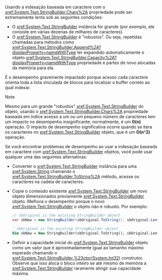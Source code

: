Usando a indexação baseada em caractere com o <xref:System.Text.StringBuilder.Chars%2A> propriedade pode ser extremamente lenta sob as seguintes condições:

- O <xref:System.Text.StringBuilder> instância for grande (por exemplo, ele consiste em várias dezenas de milhares de caracteres).
- O <xref:System.Text.StringBuilder> é "robustos". Ou seja, repetidas chamadas para métodos como <xref:System.Text.StringBuilder.Append%2A?displayProperty=nameWithType> ter expandido automaticamente o objeto <xref:System.Text.StringBuilder.Capacity%2A?displayProperty=nameWithType> propriedade e partes de novo alocadas da memória para ela.

É o desempenho gravemente impactado porque acesso cada caractere orienta toda a lista vinculada de blocos para localizar o buffer correto ao qual indexar.

> [!NOTE]
>  Mesmo para um grande "robustos" <xref:System.Text.StringBuilder> do objeto, usando o <xref:System.Text.StringBuilder.Chars%2A> propriedade baseada em índice acesso a um ou um pequeno número de caracteres tem um impacto no desempenho insignificante; normalmente, é um **0(n)** operação. O impacto de desempenho significativa ocorre quando se itera os caracteres no <xref:System.Text.StringBuilder> objeto, que é um **O(n^2)** operação. 

Se você encontrar problemas de desempenho ao usar a indexação baseada em caractere com <xref:System.Text.StringBuilder> objetos, você pode usar qualquer uma das seguintes alternativas:

- Converter o <xref:System.Text.StringBuilder> instância para uma <xref:System.String> chamando o <xref:System.Text.StringBuilder.ToString%2A> método, acesse os caracteres na cadeia de caracteres.

- Copie o conteúdo existente <xref:System.Text.StringBuilder> um novo objeto dimensionados previamente <xref:System.Text.StringBuilder> objeto. Melhora o desempenho porque o novo <xref:System.Text.StringBuilder> o objeto não é robusto. Por exemplo:

   ```csharp
   // sbOriginal is the existing StringBuilder object
   var sbNew = new StringBuilder(sbOriginal.ToString(), sbOriginal.Length);
   ```
   ```vb
   ' sbOriginal is the existing StringBuilder object
   Dim sbNew = New StringBuilder(sbOriginal.ToString(), sbOriginal.Length)
   ```
- Definir a capacidade inicial do <xref:System.Text.StringBuilder> objeto como um valor que é aproximadamente igual ao tamanho máximo esperado chamando o <xref:System.Text.StringBuilder.%23ctor(System.Int32)> construtor. Observe que isso aloca o bloco inteiro se até mesmo de memória a <xref:System.Text.StringBuilder> raramente atingir sua capacidade máxima.
